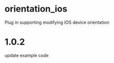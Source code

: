 # orientation_ios

Plug in supporting modifying IOS device orientation

# 1.0.2

update example code

